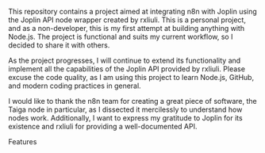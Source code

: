 This repository contains a project aimed at integrating n8n with Joplin using the Joplin API node wrapper created by rxliuli. This is a personal project, and as a non-developer, this is my first attempt at building anything with Node.js. The project is functional and suits my current workflow, so I decided to share it with others.

As the project progresses, I will continue to extend its functionality and implement all the capabilities of the Joplin API provided by rxliuli. Please excuse the code quality, as I am using this project to learn Node.js, GitHub, and modern coding practices in general.

I would like to thank the n8n team for creating a great piece of software, the Taiga node in particular, as I dissected it mercilessly to understand how nodes work. Additionally, I want to express my gratitude to Joplin for its existence and rxliuli for providing a well-documented API.

Features

